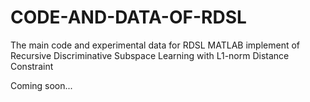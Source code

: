 # CODE-AND-DATA-OF-RDSL
The main code and experimental data for RDSL
MATLAB implement of Recursive Discriminative Subspace Learning with L1-norm Distance Constraint

Coming soon...
